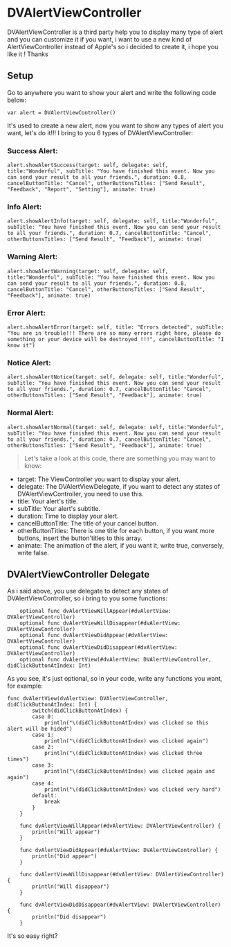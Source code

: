 # DVAlertViewController
DVAlertViewController is a third party help you to display many type of alert and you can customize it if you want, i want to use a new kind of AlertViewController instead of Apple's so i decided to create it, i hope you like it ! Thanks

## Setup
Go to anywhere you want to show your alert and write the following code below:
```
var alert = DVAlertViewController()
```
It's used to create a new alert, now you want to show any types of alert you want, let's do it!!!
I bring to you 6 types of DVAlertViewController:
### Success Alert:
```
alert.showAlertSuccess(target: self, delegate: self, title:"Wonderful", subTitle: "You have finished this event. Now you can send your result to all your friends.", duration: 0.8, cancelButtonTitle: "Cancel", otherButtonsTitles: ["Send Result", "Feedback", "Report", "Setting"], animate: true)
```

### Info Alert:
```
alert.showAlertInfo(target: self, delegate: self, title:"Wonderful", subTitle: "You have finished this event. Now you can send your result to all your friends.", duration: 0.7, cancelButtonTitle: "Cancel", otherButtonsTitles: ["Send Result", "Feedback"], animate: true)
```

### Warning Alert:
```
alert.showAlertWarning(target: self, delegate: self, title:"Wonderful", subTitle: "You have finished this event. Now you can send your result to all your friends.", duration: 0.8, cancelButtonTitle: "Cancel", otherButtonsTitles: ["Send Result", "Feedback"], animate: true)
```

### Error Alert:
```
alert.showAlertError(target: self, title: "Errors detected", subTitle: "You are in trouble!!! There are so many errors right here, please do something or your device will be destroyed !!!", cancelButtonTitle: "I know it")
```

### Notice Alert:
```
alert.showAlertNotice(target: self, delegate: self, title:"Wonderful", subTitle: "You have finished this event. Now you can send your result to all your friends.", duration: 0.7, cancelButtonTitle: "Cancel", otherButtonsTitles: ["Send Result", "Feedback"], animate: true)
```

### Normal Alert:
```
alert.showAlertNormal(target: self, delegate: self, title:"Wonderful", subTitle: "You have finished this event. Now you can send your result to all your friends.", duration: 0.7, cancelButtonTitle: "Cancel", otherButtonsTitles: ["Send Result", "Feedback"], animate: true)
```

>Let's take a look at this code, there are something you may want to know:
* target: The ViewController you want to display your alert.
* delegate: The DVAlertViewDelegate, if you want to detect any states of DVAlertViewController, you need to use this.
* title: Your alert's title.
* subTitle: Your alert's subtitle.
* duration: Time to display your alert.
* cancelButtonTitle: The title of your cancel button.
* otherButtonTitles: There is one title for each button, if you want more buttons, insert the button'titles to this array.
* animate: The animation of the alert, if you want it, write true, conversely, write false.

## DVAlertViewController Delegate
As i said above, you use delegate to detect any states of DVAlertViewController, so i bring to you some functions:
```
    optional func dvAlertViewWillAppear(#dvAlertView: DVAlertViewController)
    optional func dvAlertViewWillDisappear(#dvAlertView: DVAlertViewController)
    optional func dvAlertViewDidAppear(#dvAlertView: DVAlertViewController)
    optional func dvAlertViewDidDisappear(#dvAlertView: DVAlertViewController)
    optional func dvAlertView(#dvAlertView: DVAlertViewController, didClickButtonAtIndex: Int)
```

As you see, it's just optional, so in your code, write any functions you want, for example:
```
func dvAlertView(dvAlertView: DVAlertViewController, didClickButtonAtIndex: Int) {
        switch(didClickButtonAtIndex) {
        case 0:
            println("\(didClickButtonAtIndex) was clicked so this alert will be hided")
        case 1:
            println("\(didClickButtonAtIndex) was clicked again")
        case 2:
            println("\(didClickButtonAtIndex) was clicked three times")
        case 3:
            println("\(didClickButtonAtIndex) was clicked again and again")
        case 4:
            println("\(didClickButtonAtIndex) was clicked very hard")
        default:
            break
        }
    }
    
    func dvAlertViewWillAppear(#dvAlertView: DVAlertViewController) {
        println("Will appear")
    }
    
    func dvAlertViewDidAppear(#dvAlertView: DVAlertViewController) {
        println("Did appear")
    }
    
    func dvAlertViewWillDisappear(#dvAlertView: DVAlertViewController) {
        println("Will disappear")
    }
    
    func dvAlertViewDidDisappear(#dvAlertView: DVAlertViewController) {
        println("Did disappear")
    }
```
It's so easy right?
